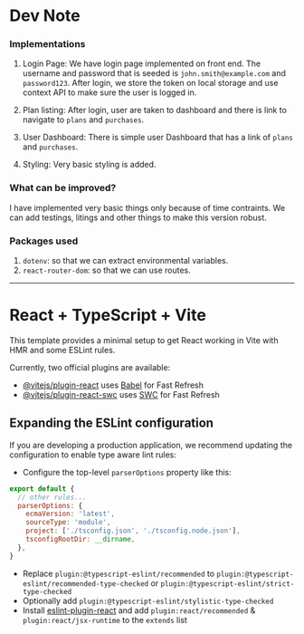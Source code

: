 # Dev Note

### Implementations
1. Login Page: We have login page implemented on front end. The username and password that is seeded is `john.smith@example.com` and `password123`. After login, we store the token on local storage and use context API to make sure the user is logged in.

2. Plan listing: After login, user are taken to dashboard and there is link to navigate to `plans` and `purchases`.

3. User Dashboard: There is simple user Dashboard that has a link of `plans` and `purchases`.

4. Styling: Very basic styling is added.

### What can be improved?

I have implemented very basic things only because of time contraints. We can add testings, litings and other things to make this version robust.

### Packages used
1. `dotenv`: so that we can extract environmental variables.
2. `react-router-dom`: so that we can use routes.

---

# React + TypeScript + Vite

This template provides a minimal setup to get React working in Vite with HMR and some ESLint rules.

Currently, two official plugins are available:

- [@vitejs/plugin-react](https://github.com/vitejs/vite-plugin-react/blob/main/packages/plugin-react/README.md) uses [Babel](https://babeljs.io/) for Fast Refresh
- [@vitejs/plugin-react-swc](https://github.com/vitejs/vite-plugin-react-swc) uses [SWC](https://swc.rs/) for Fast Refresh

## Expanding the ESLint configuration

If you are developing a production application, we recommend updating the configuration to enable type aware lint rules:

- Configure the top-level `parserOptions` property like this:

```js
export default {
  // other rules...
  parserOptions: {
    ecmaVersion: 'latest',
    sourceType: 'module',
    project: ['./tsconfig.json', './tsconfig.node.json'],
    tsconfigRootDir: __dirname,
  },
}
```

- Replace `plugin:@typescript-eslint/recommended` to `plugin:@typescript-eslint/recommended-type-checked` or `plugin:@typescript-eslint/strict-type-checked`
- Optionally add `plugin:@typescript-eslint/stylistic-type-checked`
- Install [eslint-plugin-react](https://github.com/jsx-eslint/eslint-plugin-react) and add `plugin:react/recommended` & `plugin:react/jsx-runtime` to the `extends` list

